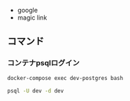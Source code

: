 - google
- magic link

## コマンド

### コンテナpsqlログイン
```bash
docker-compose exec dev-postgres bash
```

```bash
psql -U dev -d dev
```
